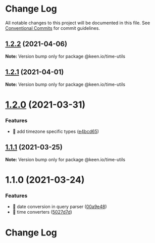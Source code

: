 # Change Log

All notable changes to this project will be documented in this file.
See [Conventional Commits](https://conventionalcommits.org) for commit guidelines.

## [1.2.2](https://github.com/keen/keen/compare/@keen.io/time-utils@1.2.1...@keen.io/time-utils@1.2.2) (2021-04-06)

**Note:** Version bump only for package @keen.io/time-utils





## [1.2.1](https://github.com/keen/keen/compare/@keen.io/time-utils@1.2.0...@keen.io/time-utils@1.2.1) (2021-04-01)

**Note:** Version bump only for package @keen.io/time-utils





# [1.2.0](https://github.com/keen/keen/compare/@keen.io/time-utils@1.1.1...@keen.io/time-utils@1.2.0) (2021-03-31)


### Features

* 🎸 add timezone specific types ([e4bcd65](https://github.com/keen/keen/commit/e4bcd658c62ba47d5aa2e2427e94579b47c58da6))





## [1.1.1](https://github.com/keen/keen/compare/@keen.io/time-utils@1.1.0...@keen.io/time-utils@1.1.1) (2021-03-25)

**Note:** Version bump only for package @keen.io/time-utils





# 1.1.0 (2021-03-24)


### Features

* 🎸 date conversion in query parser ([00a9e48](https://github.com/keen/keen/commit/00a9e4814a5bc2b3ccad8035e2df27bc1f2a9fb3))
* 🎸 time converters ([5027d7d](https://github.com/keen/keen/commit/5027d7df25fb351719e0d102c50e0dc1bdca4cee))





# Change Log
